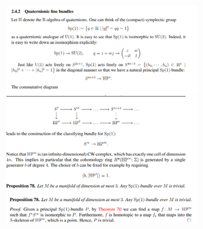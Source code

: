 ![](attachments/Pasted%20image%2020210613125057.png)
![](attachments/Pasted%20image%2020210613125105.png)
![](attachments/Pasted%20image%2020210613125122.png)